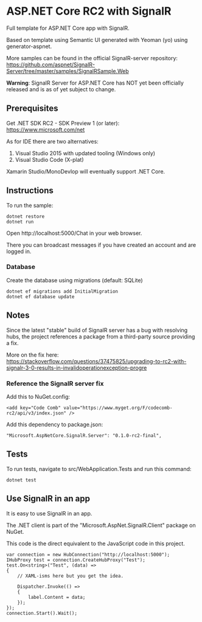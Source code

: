 # ASP.NET Core RC2 with SignalR

Full template for ASP.NET Core app with SignalR.

Based on template using Semantic UI generated with Yeoman (yo) using generator-aspnet.

More samples can be found in the official SignalR-server repository: https://github.com/aspnet/SignalR-Server/tree/master/samples/SignalRSample.Web

**Warning**: SignalR Server for ASP.NET Core has NOT yet been officially released and is as of yet subject to change.

## Prerequisites

Get .NET SDK RC2 - SDK Preview 1 (or later): https://www.microsoft.com/net

As for IDE there are two alternatives:

1. Visual Studio 2015 with updated tooling (Windows only)
2. Visual Studio Code (X-plat)

Xamarin Studio/MonoDevlop will eventually support .NET Core.

## Instructions

To run the sample:

    dotnet restore
    dotnet run

Open http://localhost:5000/Chat in your web browser.

There you can broadcast messages if you have created an account and are logged in.


### Database

Create the database using migrations (default: SQLite)

    dotnet ef migrations add InitialMigration
    dotnet ef database update

## Notes

Since the latest "stable" build of SignalR server has a bug with resolving hubs, the project references a package from a third-party source providing a fix.

More on the fix here: https://stackoverflow.com/questions/37475825/upgrading-to-rc2-with-signalr-3-0-results-in-invalidoperationexception-progre

### Reference the SignalR server fix
Add this to NuGet.config:

```
<add key="Code Comb" value="https://www.myget.org/F/codecomb-rc2/api/v3/index.json" />
```

Add this dependency to package.json:

```
"Microsoft.AspNetCore.SignalR.Server": "0.1.0-rc2-final",
```

## Tests

To run tests, navigate to src/WebApplication.Tests and run this command:

```dotnet test```

## Use SignalR in an app

It is easy to use SignalR in an app.

The .NET client is part of the "Microsoft.AspNet.SignalR.Client" package on NuGet.

This code is the direct equivalent to the JavaScript code in this project. 

```CSharp
var connection = new HubConnection("http://localhost:5000");
IHubProxy test = connection.CreateHubProxy("Test");
test.On<string>("Test", (data) =>
{
    // XAML-isms here but you get the idea.

    Dispatcher.Invoke(() =>
    {
        label.Content = data;
    });
});
connection.Start().Wait();
```
